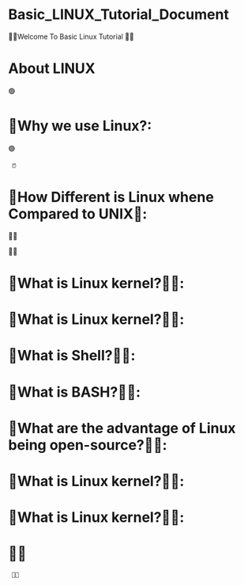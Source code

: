 # Basic_LINUX_Tutorial_Document
💖💖Welcome To Basic Linux Tutorial 💖💖

# About LINUX

  🟢
 
 # 📌Why we use Linux?:
 
  🟢
  
     ⏰
  
 #  📌How Different is Linux whene Compared to UNIX📗:
 
  🐱‍👤
  
  🐱‍👤
 
 
  #  📌What is Linux kernel?🐱‍🚀:
 
 #  📌What is Linux kernel?🐱‍🚀:
 #  📌What is Shell?🐱‍🚀:
 #  📌What is BASH?🐱‍🚀:
 #  📌What are the advantage of Linux being open-source?🐱‍🚀:
 #  📌What is Linux kernel?🐱‍🚀:
 #  📌What is Linux kernel?🐱‍🚀:
 #  📸🐱



     🐱‍👤
